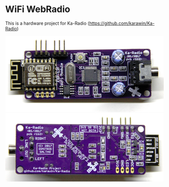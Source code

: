 # WiFi WebRadio
This is a hardware project for Ka-Radio (https://github.com/karawin/Ka-Radio)

<img src="/Photos/front.png" alt="Front Board">
<img src="/Photos/bottom.png" alt="Bottom Board">
